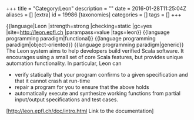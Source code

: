 +++
title = "Category:Leon"
description = ""
date = 2016-01-28T11:25:04Z
aliases = []
[extra]
id = 19986
[taxonomies]
categories = []
tags = []
+++

{{language|Leon
|strength=strong
|checking=static
|gc=yes
|site=http://leon.epfl.ch
|parampass=value
|tags=leon}}
{{language programming paradigm|functional}}
{{language programming paradigm|object-oriented}}
{{language programming paradigm|generic}}
The Leon system aims to help developers build verified Scala software. It encourages using a small set of core Scala features, but provides unique automation functionality. In particular, Leon can

* verify statically that your program confirms to a given specification and that it cannot crash at run-time
* repair a program for you to ensure that the above holds
* automatically execute and synthesize working functions from partial input/output specifications and test cases.

[http://leon.epfl.ch/doc/intro.html Link to the documentation]

